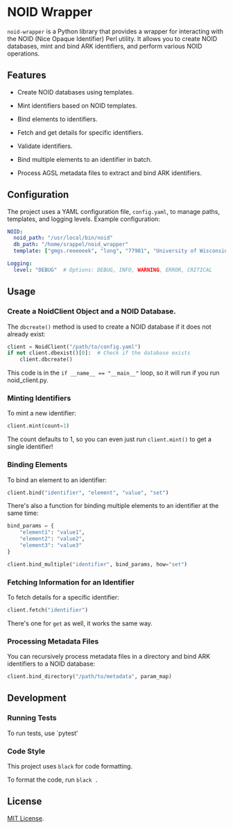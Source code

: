 
# NOID Wrapper

`noid-wrapper` is a Python library that provides a wrapper for interacting with the NOID (Nice Opaque Identifier) Perl utility. 
It allows you to create NOID databases, mint and bind ARK identifiers, and perform various NOID operations.

## Features

- Create NOID databases using templates.
- Mint identifiers based on NOID templates.
- Bind elements to identifiers.
- Fetch and get details for specific identifiers.
- Validate identifiers.
- Bind multiple elements to an identifier in batch.

- Process AGSL metadata files to extract and bind ARK identifiers.


## Configuration

The project uses a YAML configuration file, `config.yaml`, to manage paths, templates, and logging levels. Example configuration:

```yaml
NOID:
  noid_path: "/usr/local/bin/noid"
  db_path: "/home/srappel/noid_wrapper"
  template: ["gmgs.reeeeeek", "long", "77981", "University of Wisconsin-Milwaukee Libraries", "gmgs"]

Logging:
  level: "DEBUG"  # Options: DEBUG, INFO, WARNING, ERROR, CRITICAL
```

## Usage

### Create a NoidClient Object and a NOID Database.

The `dbcreate()` method is used to create a NOID database if it does not already exist:

```python
client = NoidClient("/path/to/config.yaml")
if not client.dbexist()[0]:  # Check if the database exists
    client.dbcreate()
```

This code is in the `if __name__ == "__main__"` loop, so it will run if you run noid_client.py.

### Minting Identifiers

To mint a new identifier:

```python
client.mint(count=1)
```

The count defaults to 1, so you can even just run `client.mint()` to get a single identifier!

### Binding Elements

To bind an element to an identifier:

```python
client.bind("identifier", "element", "value", "set")
```

There's also a function for binding multiple elements to an identifier at the same time:

```python
bind_params = {
    "element1": "value1",
    "element2": "value2",
    "element3": "value3"
}

client.bind_multiple("identifier", bind_params, how="set")
```

### Fetching Information for an Identifier

To fetch details for a specific identifier:

```python
client.fetch("identifier")
```

There's one for `get` as well, it works the same way.

### Processing Metadata Files

You can recursively process metadata files in a directory and bind ARK identifiers to a NOID database:

```python
client.bind_directory("/path/to/metadata", param_map)
```

## Development

### Running Tests

To run tests, use `pytest'


### Code Style

This project uses `black` for code formatting. 

To format the code, run `black .`

## License

[MIT License](LICENSE).
